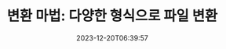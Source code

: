 ---
############################# Static ##########################
layout: "family"
date: 2023-12-20T06:39:57
draft: false

product: "Conversion"
product_tag: "conversion"

############################# Head ############################
head_title: "파일 변환기 API | 온프레미스 API 및 온라인 서비스"
head_description: "Word, PDF, Excel, Powerpoint 또는 이미지 파일을 쉽고 무료로 변환하세요"

############################# Header ##########################
title: "변환 마법: 다양한 형식으로 파일 변환"
description: |
  다양한 소스 형식의 문서를 다양한 대상 형식으로 쉽게 변환하세요. MS Office, Apache Open Office, Adobe Acrobat Reader 등과 같은 추가 소프트웨어 없이 지원되는 다양한 변환을 즐겨보세요.

  파일, 스트림, URL, FTP 서버, Amazon S3, Azure Blob Storage 등을 포함한 다양한 소스에서 문서를 로드하세요.

  필요한 인터페이스를 구현하여 Amazon S3, Dropbox, Google Drive, Windows Azure, Redis 등의 캐시 스토리지 유형을 사용하세요.

############################# Platforms ############################
supported_platforms:
  enable: true  
  head_title: "플랫폼을 선택하세요"
  title: "지원되는 플랫폼"
  description: "GroupDocs.Conversion 라이브러리는 다음 운영 체제 및 프레임워크를 지원합니다."
  details_link_title: "더 알아보기"
  items:
    # supported_platforms loop
    - title: ".NET"
      description: "GroupDocs.Conversion for .NET"
      color: "blue"
      tag: "net"
      link: "/conversion/net/"
      features_link: "https://docs.groupdocs.com/conversion/net/system-requirements/"
      features:
        # features loop
        - content: ".NET Framework 4.6.2+  <br>  .NET Core 3.1  <br>  .NET 6+"
          rows: "3"
        # features loop
        - content: "Windows, Linux"
          rows: "1"
        # features loop
        - content: "3K+ 변환 쌍"
          rows: "1"        
    
    # supported_platforms loop
    - title: "Java"
      description: "GroupDocs.Conversion for Java"
      color: "red"
      tag: "java"
      link: "/conversion/java/"
      features_link: "https://docs.groupdocs.com/conversion/java/system-requirements/"
      features:
        # features loop
        - content: "J2SE 8.0 (1.8)+"
          rows: "3"
        # features loop
        - content:  "Windows, Linux, macOS"
          rows: "1"       
        # features loop
        - content: "3K+ 변환 쌍"
          rows: "1"        

    # supported_platforms loop
    - title: "Node.js"
      description: "GroupDocs.Conversion for Node.js"
      color: "green"
      tag: "nodejs-java"
      link: "/conversion/nodejs-java/"
      features_link: "https://docs.groupdocs.com/conversion/nodejs-java/system-requirements/"
      features:
        # features loop
        - content: "Node.js 16+  <br>  and J2SE 8.0 (1.8)+"
          rows: "3"
        # features loop
        - content:  "Windows, Linux, macOS"
          rows: "1"
        # features loop
        - content:  "3K+ 변환 쌍"
          rows: "1"


############################# Features ############################

features:
  enable: true
  title: "GroupDocs.Conversion의 기능 세트"
  description: "타사 소프트웨어 없이 HTML, PDF, Word, Excel, PNG 등 여러 유형 간에 파일을 변환하는 API입니다."

  items:
    # feature loop
    - icon: "convert"
      title: "문서 및 이미지 변환"
      content: "다양한 소스의 파일을 다양한 대상 형식으로 변환합니다."

    # feature loop
    - icon: "password"
      title: "보안 문서 열기"
      content: "암호화된 문서를 열려면 비밀번호를 지정하세요."

    # feature loop
    - icon: "load"
      title: "어디서나 파일 로드"
      content: "다양한 파일, URL, FTP 서버, Amazon S3 등에서 문서를 로드하세요."
    
    # feature loop
    - icon: "settings"
      title: "출력 설정 관리"
      content: "페이지 회전 및 재정렬, 메모 및 설명 렌더링 여부를 지정합니다."


############################# Code samples ############################
code_samples:
  enable: true
  title: "GroupDocs.변환 코드 샘플"
  description: "C#, Java, TypeScript의 일반적인 GroupDocs.Conversion 작업의 일부 사용 사례"
  items:
    # code sample loop
    - title: "여러 줄의 코드로 PDF를 DOCX로 변환"
      content: |
       GroupDocs.Conversion을 사용하면 PDF 파일을 DOCX로 쉽게 변환할 수 있습니다. 단 몇 줄의 코드만 있으면 됩니다. 또한 Microsoft Word 또는 Adobe Acrobat과 같은 타사 소프트웨어도 필요하지 않습니다. 다음은 이를 달성할 수 있는 방법의 예입니다.
      samples:
        - language: "C#"
          color: "blue"
          content: |
            ```csharp {style=abap}   
            // 소스 PDF 파일 로드
            using (var converter = new GroupDocs.Conversion.Converter("sample.pdf"))
            {
                // DOCX 형식에 대한 변환 옵션 설정
                var options = new WordProcessingConvertOptions();
                // DOCX 형식으로 변환
                converter.Convert("converted.docx", options);
            }
            ```
        - language: "Java"
          color: "red"
          content: |
            ```java {style=abap}   
            import com.groupdocs.conversion.Converter;
            import com.groupdocs.conversion.options.convert.WordProcessingConvertOptions;
            ...
            // 소스 PDF 파일 로드
            Converter converter = new Converter("sample.pdf");
            // DOCX 형식에 대한 변환 옵션 설정
            WordProcessingConvertOptions options = new WordProcessingConvertOptions();
            // DOCX 형식으로 변환
            converter.convert("converted.docx", options);
            ```
        - language: "TypeScript"
          color: "green"
          content: |
            ```javascript {style=abap}  
            // 소스 PDF 파일 로드
            const converter = new groupdocs.conversion.Converter("sample.pdf");
            // DOCX 형식에 대한 변환 옵션 설정
            const options = new groupdocs.conversion.WordProcessingConvertOptions();
            // DOCX 형식으로 변환
            converter.convert("converted.docx", options);
            ```


############################# Formats ############################
formats:
  enable: true
  title:  "60개 이상의 파일 형식 지원"
  description: "GroupDocs.Conversion은 가장 널리 사용되는 [파일 형식](https://docs.groupdocs.com/conversion/net/supported-file-formats/) 작업을 지원합니다."


############################# Metrics ############################

metrics:
  enable: true
  title: "심층적인 지표 및 통계적 통찰력"
  description: "당사의 성과, 영향 및 성장에 대한 포괄적인 지표와 통계적 통찰력을 제공하는 주요 수치에 대한 자세한 분석을 살펴보세요."

  items:
    # metrics loop
    - number: "3K+"
      title: "지원되는 변환 쌍"
      content: "Microsoft Office, PDF, 이미지, 비디오, 오디오 및 데이터베이스 등 지원되는 수천 개의 쌍에서 파일을 쉽게 변환합니다. 유연성과 편의성을 위해 사용자가 다양한 파일 형식을 원활하게 변환할 수 있도록 지원합니다."
    # metrics loop
    - number: "1.0M"
      title: "NuGet 다운로드"
      content: "NuGet 패키지를 선택한 만족스러운 사용자와 함께 하세요. 우리의 솔루션은 수많은 프로젝트에 원활한 통합과 귀중한 기능을 제공하여 개발자 커뮤니티에서 신뢰할 수 있고 널리 채택되는 리소스가 되었습니다."

    # metrics loop
    - number: "10+"
      title: "도서관"
      content: "우리 제품에는 성능 최적화를 위한 고급 기능을 제공하는 10개 이상의 라이브러리가 포함되어 있습니다. 이러한 라이브러리는 비교할 수 없는 기능으로 다양한 개발 요구 사항을 충족하도록 설계되었습니다."
    
    # metrics loop
    - number: "100+"
      title: "행복한 고객"
      content: "탁월한 성능을 자랑하는 당사 제품은 강력한 기능과 안정적인 성능을 바탕으로 100명이 넘는 고객의 신뢰를 얻었습니다. 우리의 혁신적인 솔루션으로 성공과 효율성을 찾아보세요."


############################# Customers ############################
# logo size X1 => 170:70  X2 => 340 : 140

customers:
  enable: true
  title: "우리의 행복한 고객"
  description: "GroupDocs 라이브러리는 전 세계적으로 유명하고 뛰어난 브랜드에서 사용됩니다."

  items:
    # customers loop
    - title: "BenQ Corporation"
      logo: "benq"
    # customers loop
    - title: "Nasdaq Stock Market"
      logo: "nasdaq"
    # customers loop
    - title: "AT&T Inc."
      logo: "att"
    # customers loop
    - title: "AstraZeneca"
      logo: "astrazeneca"
    # customers loop
    - title: "Central Bank of Argentina"
      logo: "argentinacentralbank"
    # customers loop
    - title: "Roche Holding AG"
      logo: "roche"
    # customers loop
    - title: "Capita"
      logo: "capita"
    # customers loop
    - title: "Axa S.A."
      logo: "axa"
    # customers loop
    - title: "Instructure Inc."
      logo: "instructure"
     # customers loop
    - title: "Wipro"
      logo: "wipro"



############################# Actions ############################

actions:
  enable: true
  title: "시작할 준비가 되셨나요?"
  description: "GroupDocs.Conversion 기능을 무료로 사용해 보거나 라이선스를 요청하세요"

  items:
    #  loop
    - title: ".NET"
      link: "/conversion/net/"
      color: "blue"
        #  loop
    - title: "Java"
      link: "/conversion/java/"
      color: "red"
        #  loop
    - title: "Node.js"
      link: "/conversion/nodejs-java/"
      color: "green"


############################# Faq ############################

faq:
  enable: true
  title: "일반적인 질문과 우려 사항"
  description: "자주 묻는 질문(FAQ) 섹션에서 일반적인 문의에 대한 답변을 찾아 문의 사항과 우려 사항을 빠르게 해결하세요."

  items:
    #  loop
    - question: "구매하기 전에 GroupDocs 제품을 평가할 수 있습니까?"
      answer: |
        예! 모든 GroupDocs 제품에는 위험이 없는 평가판이 제공됩니다. 우리는 개발자들이 귀하의 요구 사항을 100% 충족할 수 있도록 구매하기 전에 API를 다운로드하고 사용해 볼 것을 강력히 권장합니다.
    #  loop
    - question: "GroupDocs에서는 제품 시연을 합니까?"
      answer: |
        아니요. 우리의 초점은 API에 있으며 가장 기능적이고 안정적인 제품을 만드는 것입니다. 우리는 [임시 라이선스](https://purchase.groupdocs.com/temporary-license/) 형태로 모든 기능을 갖춘 무료 평가판을 제공하므로 직접 제품을 테스트해 볼 수 있습니다.
    #  loop
    - question: "제품은 어디서 다운로드할 수 있나요?"
      answer: |
        모든 제품은 [웹사이트](https://releases.groupdocs.com)에서 다운로드할 수 있습니다. 우리는 소프트웨어의 물리적 사본을 우편으로 보내지 않습니다.    
    #  loop
    - question: "GroupDocs 개발자 라이센스는 사용자별인가요, 아니면 지정된 사용자별인가요?"
      answer: |
        GroupDocs 개발자 라이센스는 지정 사용자별이 아닌 사용자별입니다. 우리는 코딩 팀의 구성원이 시간이 지남에 따라 변경될 수 있으며 발생할 때마다 라이선스를 업데이트해야 하는 것은 실용적이지 않다는 것을 알고 있습니다.
    #  loop
    - question: "빌드 또는 CI(지속적 통합) 서버에 별도의 라이선스가 필요합니까?"
      answer: |
        아니요, 고객이 추가 비용 없이 솔루션 구축 목적으로 하나의 서버에서 GroupDocs 제품을 사용할 수 있어 기쁩니다. 이 설치는 GroupDocs와의 계약에 따른 라이센스 조건을 우회하는 데 사용되어서는 안 되며 구입한 라이센스에 따른 재배포 가능 항목 또는 위치 제한을 존중해야 합니다.

############################# Cloud ############################

cloud_links:
  enable: true
  title: "GroupDocs.Conversion 로우 코드 API"
  description: "클라우드 기반 REST API를 사용하여 모든 유형의 애플리케이션에서 문서 또는 이미지 변환을 가속화하세요."

  items:
    #  loop
    - icon: "groupdocs_conversion-for-curl"
      title: "GroupDocs.Conversion Cloud for cURL"
      link: "https://products.groupdocs.cloud/conversion/curl"
      content: "cURL RESTful 파일 변환 API를 활용하여 애플리케이션 내에서 Microsoft Office, PDF, 이메일, 프로젝트, HTML 등을 포함한 다양한 파일 형식을 손쉽게 변환하세요."

    #  loop
    - icon: "groupdocs_conversion-for-net"
      title: "GroupDocs.Conversion Cloud for .NET"
      link: "https://products.groupdocs.cloud/conversion/net"
      content: "Cloud SDK가 있는 모든 플랫폼에서 Microsoft Office, PDF, 이메일, 프로젝트, HTML 및 다양한 일반 파일 형식을 원활하게 변환하려면 .NET 파일 변환 REST API를 사용하세요."
    #  loop
    - icon: "groupdocs_conversion-for-java"
      title: "GroupDocs.Conversion Cloud for Java"
      link: "https://products.groupdocs.cloud/conversion/java"
      content: "REST API 호출이 가능한 모든 플랫폼에서 액세스할 수 있는 고급 문서 변환 기능으로 클라우드 기반 Java 애플리케이션을 향상하세요."

############################# Apps ############################

app_links:
  enable: true
  title: "GroupDocs.Conversion NoCode 앱"
  description: "브라우저에서 100개 이상의 인기 있는 파일 형식을 변환할 수 있는 온라인 애플리케이션"

  items:
    #  loop
    - icon: "groupdocs_conversion-app"
      title: "GroupDocs.Conversion <br> Total"
      link: "https://products.groupdocs.app/conversion/total"
      content: "수백 가지가 넘는 형식을 PDF, XLSX, DOCX, XPS, HTML 등으로 쉽게 변환하세요."

    #  loop
    - icon: "groupdocs_words-app"
      title:  "GroupDocs.Conversion <br> DOC to XLS"
      link: "https://products.groupdocs.app/conversion/doc-to-xls"
      content: "웹 브라우저에서 직접 DOC를 XLS 형식으로 변환할 수 있는 무료 온라인 애플리케이션입니다."

    #  loop
    - icon: "groupdocs_pdf-app"
      title:  "GroupDocs.Conversion <br> PDF to DOCX"
      link: "https://products.groupdocs.app/conversion/pdf-to-docx"
      content: "사용자 친화적인 인터페이스를 통해 PDF 문서를 업로드하여 PDF 문서를 Word(DOCX) 형식으로 쉽게 변환하세요."
    

---